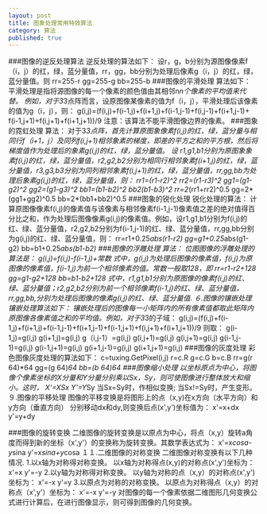 ```yaml
---
layout: post
title: 图象处理常用特效算法
category: 算法
published: true
---
```



###图像的逆反处理算法
逆反处理的算法如下：
设r，g，b分别为源图像像素f（i，j）的红，绿，蓝分量值，rr，gg，bb分别为处理后像素g（i，j）的红，绿，蓝分量值。则
rr=255-r
gg=255-g
bb=255-b
###图像的平滑处理
算法如下：
平滑处理是指将源图像的每一个像素的颜色值由其相邻n*n个像素的平均值来代替。
例如，对于3*3点阵而言，设原图像某像素的值为f（i，j），平滑处理后该像素的值为g（i，j），则：
g(i,j)=(f(i,j)+f(i-1,j)+f(i+1,j)+f(i-1,j-1)+f(i,j-1)+f(i+1,j-1)+
f(i-1,j+1)+f(i,j+1)+f(i+1,j+1))/9
注意：该算法不能平滑图像边界的像素。
###图象的霓虹处理
算法：
对于3*3点阵，首先计算原图象像素f(i,j)的红，绿，蓝分量与相同行f（i+1，j）及同列f(i,j+1)相邻象素的梯度，即差的平方之和的平方根，然后将梯度值作为处理后的象素g(i,j)的红，绿，蓝分量值。
设 r1,g1,b1分别为原图象象素f(i,j)的红，绿，蓝分量值，r2,g2,b2分别为相同行相邻象素f(i+1,j)的红，绿，蓝分量值，r3,g3,b3分别为同列相邻象素f(i,j+1)的红，绿，蓝分量值，rr,gg,bb为处理后象素g(i,j)的红，绿，蓝分量值，则：
rr1=(r1-r2)^2  rr2=(r1-r3)^2
gg1=(g1-g2)^2  gg2=(g1-g3)^2
bb1=(b1-b2)^2  bb2(b1-b3)^2
rr=2*(rr1+rr2)^0.5
gg=2*(gg1+gg2)^0.5
bb=2*(bb1+bb2)^0.5
###图象的锐化处理
锐化处理的算法：
计算原图像像素f(i,j)的像素值与该像素与相邻像素f(i-1,j-1)像素值之差的绝对值得百分比之和，作为处理后图像像素g(i,j)的像素值。例如，设r1,g1,b1分别为f(i,j)的红、绿、蓝分量值，r2,g2,b2分别为f(i-1,j-1)的红、绿、蓝分量值，rr,gg,bb分别为g(i,j)的红、绿、蓝分量值，则：
rr=r1+0.25*abs(r1-r2)
gg=g1+0.25*abs(g1-g2)
bb=b1+0.25*abs(b1-b2)
###图像的浮雕处理
算法：
位图图像的浮雕处理的算法是：
g(i,j)=f(i,j)-f(i-1,j)+常数
式中，g(i,j)为处理后图像的像素值，f(i,j)为原图像的像素值，f(i-1,j)为前一个相邻像素的值。常数一般取128，即
rr=r1-r2+128
gg=g1-g2+128
bb=b1-b2+128
式中，r1,g1,b1分别为原图像的像素f(i,j)的红、绿、蓝分量值；r2,g2,b2分别为前一个相邻像素f(i-1,j)的红、绿、蓝分量值，rr,gg,bb,分别为处理后图像的像素g(i,j)的红、绿、蓝分量值.
６.图像的镶嵌处理
镶嵌处理算法如下：
镶嵌处理后的图像每一小矩阵内的所有像素值都取此矩阵内原图像各像素值之和的平均值。例如，对于3*3的子域：
g(i,j)=(f(i,j)+f(i-1,j)+f(i+1,j)+f(i-1,j-1)+f(i+1,j-1)+f(i-1,j+1)+f(i,j+1)+f(i+1,j+1))/9
则取：
g(i-1,j)=g(i,j)
g(i+1,j)=g(i,j)
g（i,j-1）=g(i,j)
g(i,j+1)=g(i,j)
g(i,j+1)=g(i,j)
g(i-1,j-1)=g(i,j)
g(i-1,j+1)=g(i,j)
g(i+1,j-1)=g(i,j)
g(i+1,j+1)=g(i,j)
###图像的灰度处理
彩色图像灰度处理的算法如下：
c=tuxing.GetPixel(i,j)
r=c.R
g=c.G
b=c.B
rr=g(r 64)*64
gg=(g 64)*64
bb=(b 64)*64
###图像缩小处理
以坐标原点为中心，将图像个像素坐标的X分量和Y分量分别乘以Sx，Sy，则可使图像进行整体放大和缩小。这时，
X'=X*Sx
Y'=Y*Sy
当Sx=Sy时，作相似变换;
当Sx!=Sy时，产生变形。
９.图像的平移处理
图像的平移变换是将图形上的点（x,y)在x方向（水平方向）和y方向（垂直方向）
分别移动dx和dy,则变换后点(x',y')坐标值为：
x'=x+dx
y'=y+dy

###图像的旋转变换
二维图像的旋转变换是以原点为中心，将点（x,y）旋转a角度而得到新的坐标（x',y'）的变换称为旋转变换。其数学表达式为：
x'=x*cosa-y*sina
y'=x*sina+y*cosa
１１.二维图像的对称变换
二维图像对称变换有以下几种情况.
1.以x轴为对称得对称变换。
以x轴为对称得点(x,y)的对称点(x',y')坐标为：
x'=x
y'=-y
2.以y轴为对称得对称变换。
以y轴为对称的点（x,y）的对称点(x',y')坐标为：
x'=-x
y'=y
3.以原点为对称的对称变换。
以原点为对称得点（x,y）的对称点（x',y'）坐标为：
x'=-x
y'=-y
对图像的每一个像素依据二维图形几何变换公式进行计算后，在进行图像显示，则可得到图像的几何变换。
